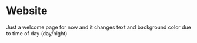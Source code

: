 # Website
Just a welcome page for now and it changes text and background color due to time of day (day/night)
